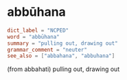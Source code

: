 # abbūhana

``` toml
dict_label = "NCPED"
word = "abbūhana"
summary = "pulling out, drawing out"
grammar_comment = "neuter"
see_also = ["abbahana", "abbuhana"]
```

(from abbahati) pulling out, drawing out

